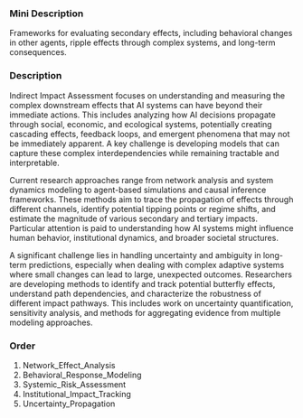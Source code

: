 ### Mini Description

Frameworks for evaluating secondary effects, including behavioral changes in other agents, ripple effects through complex systems, and long-term consequences.

### Description

Indirect Impact Assessment focuses on understanding and measuring the complex downstream effects that AI systems can have beyond their immediate actions. This includes analyzing how AI decisions propagate through social, economic, and ecological systems, potentially creating cascading effects, feedback loops, and emergent phenomena that may not be immediately apparent. A key challenge is developing models that can capture these complex interdependencies while remaining tractable and interpretable.

Current research approaches range from network analysis and system dynamics modeling to agent-based simulations and causal inference frameworks. These methods aim to trace the propagation of effects through different channels, identify potential tipping points or regime shifts, and estimate the magnitude of various secondary and tertiary impacts. Particular attention is paid to understanding how AI systems might influence human behavior, institutional dynamics, and broader societal structures.

A significant challenge lies in handling uncertainty and ambiguity in long-term predictions, especially when dealing with complex adaptive systems where small changes can lead to large, unexpected outcomes. Researchers are developing methods to identify and track potential butterfly effects, understand path dependencies, and characterize the robustness of different impact pathways. This includes work on uncertainty quantification, sensitivity analysis, and methods for aggregating evidence from multiple modeling approaches.

### Order

1. Network_Effect_Analysis
2. Behavioral_Response_Modeling
3. Systemic_Risk_Assessment
4. Institutional_Impact_Tracking
5. Uncertainty_Propagation
